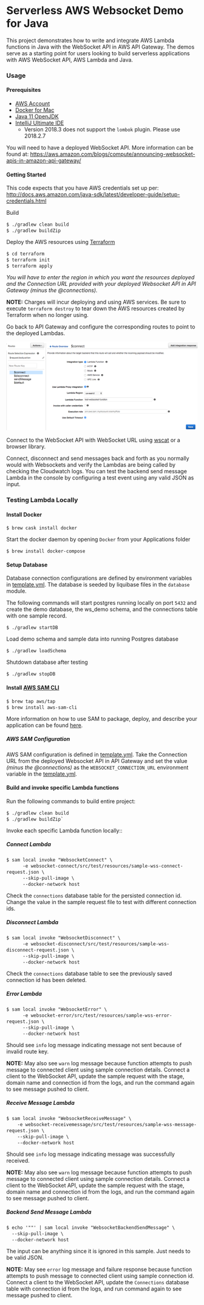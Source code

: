 # Serverless AWS Websocket Demo for Java

This project demonstrates how to write and integrate AWS Lambda functions in Java with the WebSocket API in AWS API Gateway. 
The demos serve as a starting point for users looking to build serverless applications with AWS WebSocket API, AWS Lambda and Java. 

### Usage

#### Prerequisites
- [AWS Account](https://docs.aws.amazon.com/AmazonSimpleDB/latest/DeveloperGuide/AboutAWSAccounts.html)
- [Docker for Mac](https://docs.docker.com/v17.12/docker-for-mac/install/)
- [Java 11 OpenJDK](https://jdk.java.net/11/)
- [IntelliJ Ultimate IDE](https://www.jetbrains.com/idea/download/previous.html)
    - Version 2018.3 does not support the `lombok` plugin. Please use 2018.2.7  

You will need to have a deployed WebSocket API. More information can be found at: https://aws.amazon.com/blogs/compute/announcing-websocket-apis-in-amazon-api-gateway/

#### Getting Started
This code expects that you have AWS credentials set up per: 
http://docs.aws.amazon.com/java-sdk/latest/developer-guide/setup-credentials.html

Build
```
$ ./gradlew clean build 
$ ./gradlew buildZip
```

Deploy the AWS resources using [Terraform](https://seanmcgary.com/posts/how-to-deploy-an-aws-lambda-with-terraform/)
```
$ cd terraform
$ terraform init
$ terraform apply
```
*You will have to enter the region in which you want the resources deployed and the Connection URL 
provided with your deployed Websocket API in API Gateway (minus the @connections).*

**NOTE:**
Charges will incur deploying and using AWS services. Be sure to execute `terraform destroy` to tear down the AWS resources created by Terraform when no longer using.

Go back to API Gateway and configure the corresponding routes to point to the deployed Lambdas.

![Alt text](websocket_api_screenshot.png?raw=true)
    
Connect to the WebSocket API with WebSocket URL using [wscat](https://github.com/websockets/wscat) or a browser library.

Connect, disconnect and send messages back and forth as you normally would with Websockets and verify the Lambdas are being called by checking the Cloudwatch logs.
You can test the backend send message Lambda in the console by configuring a test event using any valid JSON as input. 


### Testing Lambda Locally

#### Install Docker
 ```
$ brew cask install docker
 ```
Start the docker daemon by opening `Docker` from your Applications folder
```
$ brew install docker-compose
```
  
#### Setup Database
Database connection configurations are defined by environment variables in [template.yml](template.yml). 
The database is seeded by liquibase files in the `database` module.

The following commands will start postgres running locally on port `5432` and create the demo database, the ws_demo 
schema, and the connections table with one sample record.
```
$ ./gradlew startDB
```
Load demo schema and sample data into running Postgres database
```
$ ./gradlew loadSchema
```
Shutdown database after testing
```
$ ./gradlew stopDB
```

#### Install [AWS SAM CLI](https://github.com/awslabs/aws-sam-cli)  
```
$ brew tap aws/tap
$ brew install aws-sam-cli
```
More information on how to use SAM to package, deploy, and describe your application can be found [here](https://docs.aws.amazon.com/serverless-application-model/latest/developerguide/serverless-sam-cli-install-mac.html).

##### AWS SAM Configuration
AWS SAM configuration is defined in [template.yml](template.yml). Take the Connection URL from the deployed Websocket API 
in API Gateway and set the value *(minus the @connections)* as the ``WEBSOCKET_CONNECTION_URL`` environment variable in the [template.yml](../template.yml). 
  
#### Build and invoke specific Lambda functions
Run the following commands to build entire project:
```
$ ./gradlew clean build
$ ./gradlew buildZip`
```

Invoke each specific Lambda function locally::

##### Connect Lambda
```
$ sam local invoke "WebsocketConnect" \ 
      -e websocket-connect/src/test/resources/sample-wss-connect-request.json \
      --skip-pull-image \
      --docker-network host
```     

Check the `connections` database table for the persisted connection id. 
Change the value in the sample request file to test with different connection ids.


##### Disconnect Lambda
```
$ sam local invoke "WebsocketDisconnect" \
      -e websocket-disconnect/src/test/resources/sample-wss-disconnect-request.json \
      --skip-pull-image \
      --docker-network host
```

Check the `connections` database table to see the previously saved connection id has been deleted. 


##### Error Lambda
```
$ sam local invoke "WebsocketError" \
      -e websocket-error/src/test/resources/sample-wss-error-request.json \
      --skip-pull-image \
      --docker-network host
```

Should see `info` log message indicating message not sent because of invalid route key.

**NOTE:** May also see `warn` log message because function attempts to push message to connected client using sample connection details. 
Connect a client to the WebSocket API, update the sample request with the stage, domain name and connection id from the logs, 
and run the command again to see message pushed to client.

##### Receive Message Lambda
```
$ sam local invoke "WebsocketReceiveMessage" \
    -e websocket-receivemessage/src/test/resources/sample-wss-message-request.json \
    --skip-pull-image \
    --docker-network host
```    

Should see `info` log message indicating message was successfully received.

**NOTE:** May also see `warn` log message because function attempts to push message to connected client using sample connection details. 
Connect a client to the WebSocket API, update the sample request with the stage, domain name and connection id from the logs,
and run the command again to see message pushed to client.

##### Backend Send Message Lambda
```
$ echo '""' | sam local invoke "WebsocketBackendSendMessage" \
  --skip-pull-image \
  --docker-network host
```
The input can be anything since it is ignored in this sample. Just needs to be valid JSON. 

**NOTE:** May see `error` log message and failure response because function attempts to push message to connected client using sample connection id. 
Connect a client to the WebSocket API, update the `Connections` database table with connection id from the logs, and run command again to see message pushed to client.

